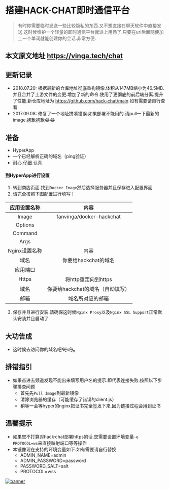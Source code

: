 # 搭建HACK·CHAT即时通信平台

> 有时你需要临时发送一些比较隐私的东西.又不想直接在聊天软件中直接发送.这时候维护一个轻量的即时通信平台就派上用场了.只要在url后面随便加上一个单词就能创建你的会话.非常方便.

## 本文原文地址 https://vinga.tech/chat

## 更新记录

* 2018.07.20: 根据最新的仓库地址彻底重构镜像.体积从147MB缩小为46.5MB.并且合并了上游文件的变更.增加了新的命令.使用了更彻底的前后端分离.提升了性能.新仓库地址为 https://github.com/hack-chat/main 如有需要请自行查看
* 2017.09.08: 修复了一个地址拼凑错误.如果部署不能用的.请pull一下最新的image.抱歉抱歉😂😂

## 准备

* HyperApp
* 一个已经解析正确的域名（ping验证）
* 耐心.仔细.认真

#### 到HyperApp进行设置

1. 转到商店页面.找到`Docker Image`然后选择服务器并且保存进入配置界面
2. 请完全按照下图配置进行填写！

|    应用设置名称     |            内容            |
| :-----------: | :----------------------: |
|     Image     | fanvinga/docker-hackchat |
|    Options    |                          |
|    Command    |                          |
|     Args      |                          |
| Nginx设置名称 |          内容          |
|      域名       |      你要给hackchat的域名      |
|     应用端口      |                          |
|     Https     |      将http重定向到https      |
|      域名       |   你要给hackchat的域名（自动填写）   |
|      邮箱       |         域名所对应的邮箱         |


3. 保存并且进行安装.请确保这时候`Nginx Proxy`以及`Nginx SSL Support`正常默认安装并且启动了


## 大功告成

* 这时候去访问你的域名吧٩(˃̶͈̀௰˂̶͈́)و

## 排错指引

* 如果点进去频道发现不能出来填写用户名的提示.即代表连接失败.按照以下步骤排查问题
  * 首先先`Pull Image`到最新镜像
  * 清除浏览器的缓存（可能缓存了错误的client.js）
  * 稍等一会等hyper的nginx把证书完全签发下来.因为链接过程会用到证书

## 温馨提示
* 如果您不打算对hack·chat部署https的话.您需要设置环境变量`-e PROTOCOL=ws`来直接映射端口等等操作
* 本镜像现在支持的环境变量如下.如有需要请自行替换
  * ADMIN_NAME=admin
  * ADMIN_PASSWORD=password
  * PASSWORD_SALT=salt
  * PROTOCOL=wss


<a href="https://vinga.tech"><img src="https://vinga.tech/images/banner.png" alt="banner" target="_blank"></a>
